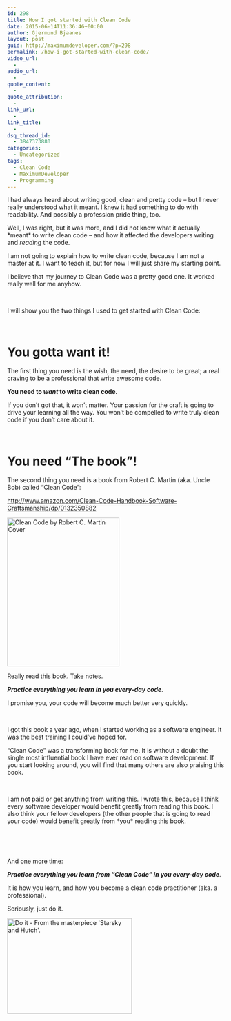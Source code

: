 ```yaml
---
id: 298
title: How I got started with Clean Code
date: 2015-06-14T11:36:46+00:00
author: Gjermund Bjaanes
layout: post
guid: http://maximumdeveloper.com/?p=298
permalink: /how-i-got-started-with-clean-code/
video_url:
  - 
audio_url:
  - 
quote_content:
  - 
quote_attribution:
  - 
link_url:
  - 
link_title:
  - 
dsq_thread_id:
  - 3847373880
categories:
  - Uncategorized
tags:
  - Clean Code
  - MaximumDeveloper
  - Programming
---
```

I had always heard about writing good, clean and pretty code &#8211; but I never really understood what it meant. I knew it had something to do with readability. And possibly a profession pride thing, too.

<!--more-->
Well, I was right, but it was more, and I did not know what it actually \*meant\* to write clean code &#8211; and how it affected the developers writing and _reading_ the code.

I am not going to explain how to write clean code, because I am not a master at it. I want to teach it, but for now I will just share my starting point.

I believe that my journey to Clean Code was a pretty good one. It worked really well for me anyhow.

&nbsp;

I will show you the two things I used to get started with Clean Code:

&nbsp;

# You gotta want it!

The first thing you need is the wish, the need, the desire to be great; a real craving to be a professional that write awesome code.

**You need to _want_ to write clean code.**

If you don&#8217;t got that, it won&#8217;t matter. Your passion for the craft is going to drive your learning all the way. You won&#8217;t be compelled to write truly clean code if you don&#8217;t care about it.

&nbsp;

# You need &#8220;The book&#8221;!

The second thing you need is a book from Robert C. Martin (aka. Uncle Bob) called &#8220;Clean Code&#8221;:

<a href="http://www.amazon.com/Clean-Code-Handbook-Software-Craftsmanship/dp/0132350882" target="_blank">http://www.amazon.com/Clean-Code-Handbook-Software-Craftsmanship/dp/0132350882</a>

[<img class="alignnone wp-image-299" src="http://maximumdeveloper.com/wp-content/uploads/2015/06/0132350882.jpg" alt="Clean Code by Robert C. Martin Cover" width="260" height="345" srcset="http://gjermundbjaanes.com/wp-content/uploads/2015/06/0132350882.jpg 488w, http://gjermundbjaanes.com/wp-content/uploads/2015/06/0132350882-226x300.jpg 226w" sizes="(max-width: 260px) 100vw, 260px" />](http://maximumdeveloper.com/wp-content/uploads/2015/06/0132350882.jpg)

Really read this book. Take notes.

**_Practice everything you learn in you every-day code_**.

I promise you, your code will become much better very quickly.

&nbsp;

I got this book a year ago, when I started working as a software engineer. It was the best training I could&#8217;ve hoped for.

&#8220;Clean Code&#8221; was a transforming book for me. It is without a doubt the single most influential book I have ever read on software development. If you start looking around, you will find that many others are also praising this book.

&nbsp;

I am not paid or get anything from writing this. I wrote this, because I think every software developer would benefit greatly from reading this book. I also think your fellow developers (the other people that is going to read your code) would benefit greatly from \*you\* reading this book.

&nbsp;

&nbsp;

And one more time:

**_Practice everything you learn from &#8220;Clean Code&#8221; in you every-day code_**.

It is how you learn, and how you become a clean code practitioner (aka. a professional).

Seriously, just do it.

[<img class=" wp-image-221" src="http://maximumdeveloper.com/wp-content/uploads/2015/04/Do-it1.png" alt="Do it - From the masterpiece 'Starsky and Hutch'." width="289" height="222" srcset="http://gjermundbjaanes.com/wp-content/uploads/2015/04/Do-it1.png 529w, http://gjermundbjaanes.com/wp-content/uploads/2015/04/Do-it1-300x231.png 300w" sizes="(max-width: 289px) 100vw, 289px" />](http://maximumdeveloper.com/wp-content/uploads/2015/04/Do-it1.png)

<div class="addtoany_share_save_container addtoany_content_bottom">
  <div class="a2a_kit a2a_kit_size_32 addtoany_list a2a_target" id="wpa2a_32">
    <a class="a2a_button_facebook" href="http://www.addtoany.com/add_to/facebook?linkurl=http%3A%2F%2Fgjermundbjaanes.com%2Fhow-i-got-started-with-clean-code%2F&linkname=How%20I%20got%20started%20with%20Clean%20Code" title="Facebook" rel="nofollow" target="_blank"></a><a class="a2a_button_twitter" href="http://www.addtoany.com/add_to/twitter?linkurl=http%3A%2F%2Fgjermundbjaanes.com%2Fhow-i-got-started-with-clean-code%2F&linkname=How%20I%20got%20started%20with%20Clean%20Code" title="Twitter" rel="nofollow" target="_blank"></a><a class="a2a_button_google_plus" href="http://www.addtoany.com/add_to/google_plus?linkurl=http%3A%2F%2Fgjermundbjaanes.com%2Fhow-i-got-started-with-clean-code%2F&linkname=How%20I%20got%20started%20with%20Clean%20Code" title="Google+" rel="nofollow" target="_blank"></a><a class="a2a_dd addtoany_share_save" href="https://www.addtoany.com/share"></a>
  </div>
</div>